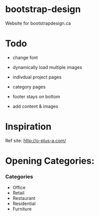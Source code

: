 # bootstrap-design
Website for bootstrapdesign.ca 

# Todo
- change font

- dynamically load multiple images
- indivdual project pages
- category pages
- footer stays on bottom

- add content & images


# Inspiration
Ref site: http://o-plus-a.com/


# Opening Categories:

### Categories
* Office
* Retail
* Restaurant
* Residential
* Furniture
